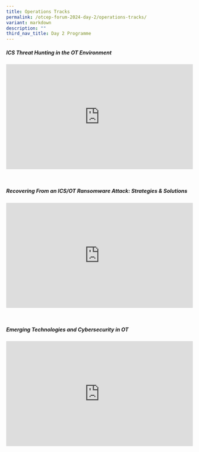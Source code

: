 ```yaml
---
title: Operations Tracks
permalink: /otcep-forum-2024-day-2/operations-tracks/
variant: markdown
description: ""
third_nav_title: Day 2 Programme
---
```

#####  ICS Threat Hunting in the OT Environment 
<p></p><div class="video-container">
<iframe width="853" height="315" src="https://www.youtube.com/embed/cdiqTXefqnI?si=duIMqa9m7b13NPWc" frameborder="0" allow="accelerometer; autoplay; encrypted-media; gyroscope; picture-in-picture" allowfullscreen=""></iframe></div><p></p><br>

#####  Recovering From an ICS/OT Ransomware Attack: Strategies &amp; Solutions
<p></p><div class="video-container">
<iframe width="853" height="315" src="https://www.youtube.com/embed/V4mRENE9iJI?si=Frpo2zYopfmgrNaH" frameborder="0" allow="accelerometer; autoplay; encrypted-media; gyroscope; picture-in-picture" allowfullscreen=""></iframe></div><p></p><br>

##### Emerging Technologies and Cybersecurity in OT
<p></p><div class="video-container">
<iframe width="853" height="315" src="https://www.youtube.com/embed/PILv2fvCQEA?si=t8DZ4opSaLJEJ9S2" frameborder="0" allow="accelerometer; autoplay; encrypted-media; gyroscope; picture-in-picture" allowfullscreen=""></iframe></div><p></p><br>



<style type="text/css"> 
	    .video-container {
      position: relative;
      padding-bottom: 56.25%; /* 16:9 */
      height: 0;
    }
    .video-container iframe {
      position: absolute;
      top: 0;
      left: 0;
      width: 100%;
      height: 100%;
    }
	</style>